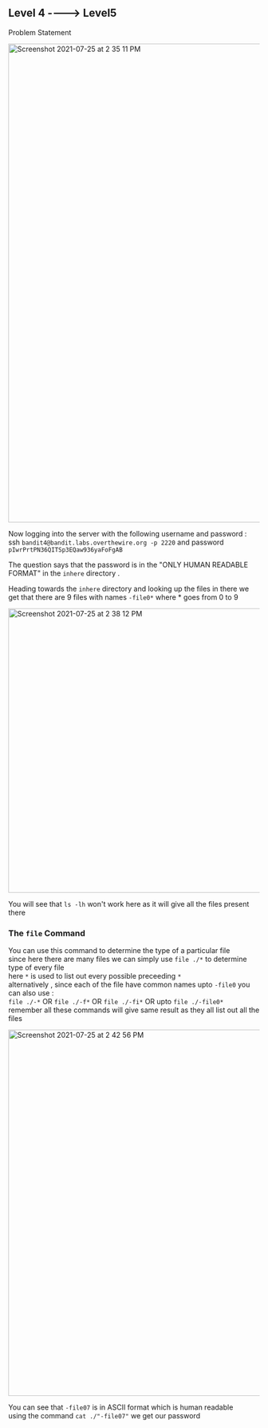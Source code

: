 ## Level 4 ----> Level5

Problem Statement <br/>

<img width="958" alt="Screenshot 2021-07-25 at 2 35 11 PM" src="https://user-images.githubusercontent.com/74819332/126901330-dd56f893-8170-46e3-bd26-4fd1f79191ee.png">

Now logging into the server with the following username and password : 
ssh `bandit4@bandit.labs.overthewire.org -p 2220` and password `pIwrPrtPN36QITSp3EQaw936yaFoFgAB`


The question says that the password is in the "ONLY HUMAN READABLE FORMAT" in the `inhere` directory . <br/> 

Heading towards the `inhere` directory and looking up the files in there we get that there are 9 files with names `-file0*` 
where * goes from 0 to 9 <br/>

<img width="569" alt="Screenshot 2021-07-25 at 2 38 12 PM" src="https://user-images.githubusercontent.com/74819332/126901479-73ee3323-1cc3-479f-a28b-fac318eae350.png">

You will see that `ls -lh` won't work here as it will give all the files present there 

### The `file` Command 
You can use this command to determine the type of a particular file <br/>
since here there are many files we can simply use `file ./*` to determine type of every file <br/>
here `*` is used to list out every possible preceeding `*` <br/>
alternatively , since each of the file have common names upto `-file0` you can also use : <br/>
`file ./-*` OR `file ./-f*` OR `file ./-fi*` OR upto `file ./-file0*` <br/>
remember all these commands will give same result as they all list out all the files <br/>

<img width="733" alt="Screenshot 2021-07-25 at 2 42 56 PM" src="https://user-images.githubusercontent.com/74819332/126901869-8537e9a3-b0b3-41cb-87a7-29fd8755e75c.png">

You can see that `-file07` is in ASCII format which is human readable <br/>
using the command `cat ./"-file07"` we get our password <br/>
